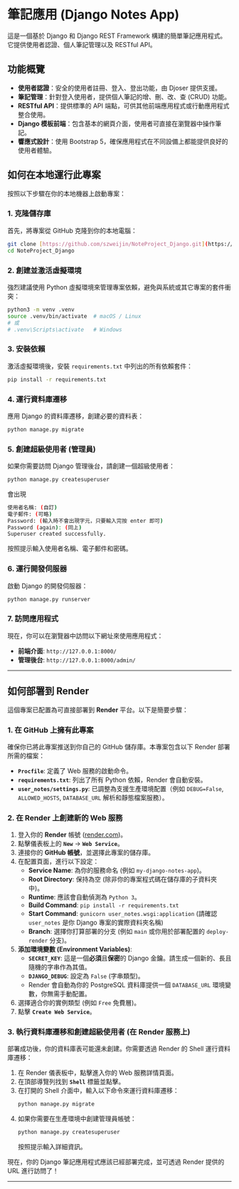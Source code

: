 
# 筆記應用 (Django Notes App)

這是一個基於 Django 和 Django REST Framework 構建的簡單筆記應用程式。它提供使用者認證、個人筆記管理以及 RESTful API。

## 功能概覽

* **使用者認證**：安全的使用者註冊、登入、登出功能，由 Djoser 提供支援。
* **筆記管理**：針對登入使用者，提供個人筆記的增、刪、改、查 (CRUD) 功能。
* **RESTful API**：提供標準的 API 端點，可供其他前端應用程式或行動應用程式整合使用。
* **Django 模板前端**：包含基本的網頁介面，使用者可直接在瀏覽器中操作筆記。
* **響應式設計**：使用 Bootstrap 5，確保應用程式在不同設備上都能提供良好的使用者體驗。

## 如何在本地運行此專案

按照以下步驟在你的本地機器上啟動專案：

### 1. 克隆儲存庫

首先，將專案從 GitHub 克隆到你的本地電腦：

```bash
git clone [https://github.com/szweijin/NoteProject_Django.git](https://github.com/szweijin/NoteProject_Django.git)
cd NoteProject_Django
````

### 2\. 創建並激活虛擬環境

強烈建議使用 Python 虛擬環境來管理專案依賴，避免與系統或其它專案的套件衝突：

```bash
python3 -m venv .venv
source .venv/bin/activate  # macOS / Linux
# 或
# .venv\Scripts\activate   # Windows
```

### 3\. 安裝依賴

激活虛擬環境後，安裝 `requirements.txt` 中列出的所有依賴套件：

```bash
pip install -r requirements.txt
```

### 4\. 運行資料庫遷移

應用 Django 的資料庫遷移，創建必要的資料表：

```bash
python manage.py migrate
```


### 5\. 創建超級使用者 (管理員)

如果你需要訪問 Django 管理後台，請創建一個超級使用者：

```bash
python manage.py createsuperuser
```
會出現
```bash
使用者名稱: (自訂)
電子郵件: (可略)
Password: (輸入時不會出現字元，只要輸入完按 enter 即可)
Password (again): (同上)
Superuser created successfully.
```
按照提示輸入使用者名稱、電子郵件和密碼。

### 6\. 運行開發伺服器

啟動 Django 的開發伺服器：

```bash
python manage.py runserver
```

### 7\. 訪問應用程式

現在，你可以在瀏覽器中訪問以下網址來使用應用程式：

  * **前端介面**: `http://127.0.0.1:8000/`
  * **管理後台**: `http://127.0.0.1:8000/admin/`

-----

## 如何部署到 Render

這個專案已配置為可直接部署到 **Render** 平台。以下是簡要步驟：

### 1\. 在 GitHub 上擁有此專案

確保你已將此專案推送到你自己的 GitHub 儲存庫。本專案包含以下 Render 部署所需的檔案：

  * **`Procfile`**: 定義了 Web 服務的啟動命令。
  * **`requirements.txt`**: 列出了所有 Python 依賴，Render 會自動安裝。
  * **`user_notes/settings.py`**: 已調整為支援生產環境配置（例如 `DEBUG=False`, `ALLOWED_HOSTS`, `DATABASE_URL` 解析和靜態檔案服務）。

### 2\. 在 Render 上創建新的 Web 服務

1.  登入你的 **Render** 帳號 ([render.com](https://render.com/))。
2.  點擊儀表板上的 **`New`** -\> **`Web Service`**。
3.  連接你的 **GitHub 帳號**，並選擇此專案的儲存庫。
4.  在配置頁面，進行以下設定：
      * **Service Name**: 為你的服務命名 (例如 `my-django-notes-app`)。
      * **Root Directory**: 保持為空 (除非你的專案程式碼在儲存庫的子資料夾中)。
      * **Runtime**: 應該會自動偵測為 `Python 3`。
      * **Build Command**: `pip install -r requirements.txt`
      * **Start Command**: `gunicorn user_notes.wsgi:application` (請確認 `user_notes` 是你 Django 專案的實際資料夾名稱)
      * **Branch**: 選擇你打算部署的分支 (例如 `main` 或你用於部署配置的 `deploy-render` 分支)。
5.  **添加環境變數 (Environment Variables)**:
      * **`SECRET_KEY`**: 這是一個**必須**且**保密**的 Django 金鑰。請生成一個新的、長且隨機的字串作為其值。
      * **`DJANGO_DEBUG`**: 設定為 `False` (字串類型)。
      * Render 會自動為你的 PostgreSQL 資料庫提供一個 `DATABASE_URL` 環境變數，你無需手動配置。
6.  選擇適合你的實例類型 (例如 `Free` 免費層)。
7.  點擊 **`Create Web Service`**。

### 3\. 執行資料庫遷移和創建超級使用者 (在 Render 服務上)

部署成功後，你的資料庫表可能還未創建。你需要透過 Render 的 Shell 運行資料庫遷移：

1.  在 Render 儀表板中，點擊進入你的 Web 服務詳情頁面。
2.  在頂部導覽列找到 **`Shell`** 標籤並點擊。
3.  在打開的 Shell 介面中，輸入以下命令來運行資料庫遷移：
    ```bash
    python manage.py migrate
    ```
4.  如果你需要在生產環境中創建管理員帳號：
    ```bash
    python manage.py createsuperuser
    ```
    按照提示輸入詳細資訊。

現在，你的 Django 筆記應用程式應該已經部署完成，並可透過 Render 提供的 URL 進行訪問了！

-----